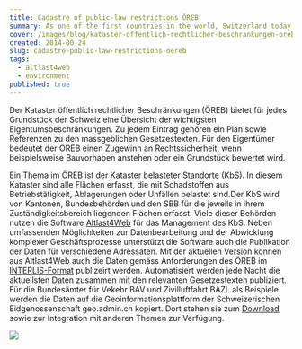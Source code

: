 ```yaml
---
title: Cadastre of public-law restrictions ÖREB
summary: As one of the first countries in the world, Switzerland today publishes a cadastre of public-law property restrictions. A topic in the  cadastre is processed and published with software from geOps.
cover: /images/blog/kataster-offentlich-rechtlicher-beschrankungen-oreb/oerebmapgeoadmin.png
created: 2014-00-24
slug: cadastre-public-law-restrictions-oereb
tags:
  - altlast4web
  - environment
published: true
---
```


Der Kataster öffentlich rechtlicher Beschränkungen (ÖREB) bietet für jedes Grundstück der Schweiz eine Übersicht der wichtigsten Eigentumsbeschränkungen. Zu jedem Eintrag gehören ein Plan sowie Referenzen zu den massgeblichen Gesetzestexten. Für den Eigentümer bedeutet der ÖREB einen Zugewinn an Rechtssicherheit, wenn beispielsweise Bauvorhaben anstehen oder ein Grundstück bewertet wird.

Ein Thema im ÖREB ist der Kataster belasteter Standorte (KbS). In diesem Kataster sind alle Flächen erfasst, die mit Schadstoffen aus Betriebstätigkeit, Ablagerungen oder Unfällen belastet sind.Der KbS wird von Kantonen, Bundesbehörden und den SBB für die jeweils in ihrem Zuständigkeitsbereich liegenden Flächen erfasst. Viele dieser Behörden nutzen die Software [Altlast4Web](/fallstudien/altlast4web) für das Management des KbS. Neben umfassenden Möglichkeiten zur Datenbearbeitung und der Abwicklung komplexer Geschäftsprozesse unterstützt die Software auch die Publikation der Daten für verschiedene Adressaten. Mit der aktuellen Version können aus Altlast4Web auch die Daten gemäss Anforderungen des ÖREB im [INTERLIS-Format](http://www.interlis.ch) publizeirt werden. Automatisiert werden jede Nacht die aktuellsten Daten zusammen mit den relevanten Gesetzestexten publiziert. Für die Bundesämter für Vekehr BAV und Zivilluftfahrt BAZL als Beispiele werden die Daten auf die Geoinformationsplattform der Schweizerischen Eidgenossenschaft geo.admin.ch kopiert. Dort stehen sie zum [Download](http://data.geo.admin.ch/ch.bav.kataster-belasteter-standorte-oev.oereb) sowie zur Integration mit anderen Themen zur Verfügung.

[![](/images/blog/kataster-offentlich-rechtlicher-beschrankungen-oreb/oerebdatageoadmin.png)](http://data.geo.admin.ch/ch.bav.kataster-belasteter-standorte-oev.oereb)
